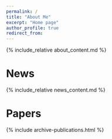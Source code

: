 ```yaml
---
permalink: /
title: "About Me"
excerpt: "Home page"
author_profile: true
redirect_from:
---
```


{% include_relative about_content.md %}

News
======
{% include_relative news_content.md %}

Papers
======
{% include archive-publications.html %}